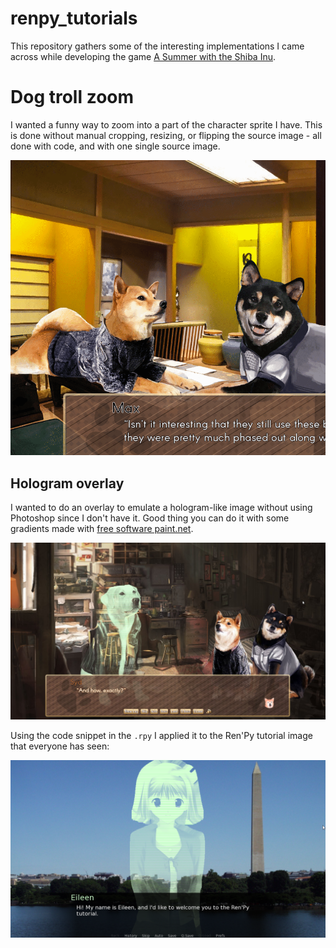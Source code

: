 # renpy_tutorials

This repository gathers some of the interesting implementations I came across while developing the game [A Summer with the Shiba Inu](https://store.steampowered.com/app/916030/A_Summer_with_the_Shiba_Inu/).

# Dog troll zoom

I wanted a funny way to zoom into a part of the character sprite I have. This is done without manual cropping, resizing, or flipping the source image - all done with code, and with one single source image.

![Example of troll zoom](/doge_trollzoom/trollzoom_example.gif)

## Hologram overlay

I wanted to do an overlay to emulate a hologram-like image without using Photoshop since I don't have it. Good thing you can do it with some gradients made with [free software paint.net](https://www.getpaint.net/).

![Here's how it looks in-game](/hologram_overlay/hologram_example_ql.jpg)

Using the code snippet in the `.rpy` I applied it to the Ren'Py tutorial image that everyone has seen:

![Image of Eileen with hologram](/hologram_overlay/hologram_example.png)
